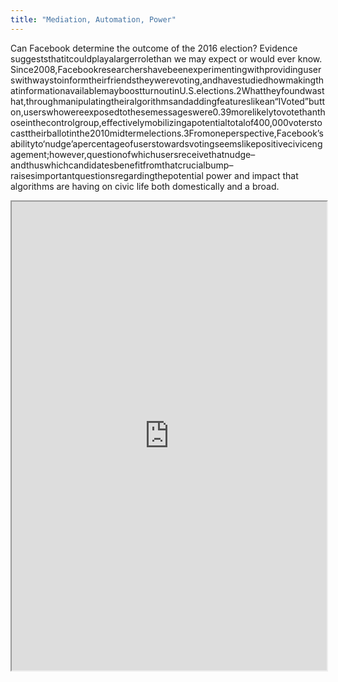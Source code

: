 ```yaml
---
title: "Mediation, Automation, Power"
---
```


Can Facebook determine the outcome of the 2016 election? Evidence suggeststhatitcouldplayalargerrolethan we may expect or would ever know. Since2008,Facebookresearchershavebeenexperimentingwithprovidinguserswithwaystoinformtheirfriendstheywerevoting,andhavestudiedhowmakingthatinformationavailablemayboostturnoutinU.S.elections.2Whattheyfoundwasthat,throughmanipulatingtheiralgorithmsandaddingfeatureslikean“IVoted”button,userswhowereexposedtothesemessageswere0.39morelikelytovotethanthoseinthecontrolgroup,effectivelymobilizingapotentialtotalof400,000voterstocasttheirballotinthe2010midtermelections.3Fromoneperspective,Facebook’sabilityto‘nudge’apercentageofuserstowardsvotingseemslikepositivecivicengagement;however,questionofwhichusersreceivethatnudge–andthuswhichcandidatesbenefitfromthatcrucialbump–raisesimportantquestionsregardingthepotential power and impact that algorithms are having on civic life both domestically and a broad.

<iframe height="750" width="100%" src="https://ewelton.github.io/ktest/wiki.html#Mediation,%20Automation,%20Power"></iframe>
